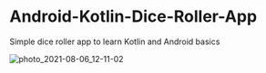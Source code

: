 # Android-Kotlin-Dice-Roller-App
Simple dice roller app to learn Kotlin and Android basics

![photo_2021-08-06_12-11-02](https://user-images.githubusercontent.com/36234545/128487049-31f47212-b9a1-4227-bbea-7409b039cd5d.jpg)

